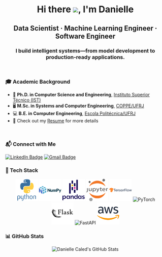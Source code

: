 <h1 align="center">Hi there <img src="https://raw.githubusercontent.com/kaueMarques/kaueMarques/master/hi.gif" width="30px">, I'm Danielle</h1>
<h2 align="center">Data Scientist · Machine Learning Engineer · Software Engineer</h2>
<h3 align="center">I build intelligent systems—from model development to production-ready applications.</h3>

<br>

### 🎓 Academic Background

- 🧠 **Ph.D. in Computer Science and Engineering**, [Instituto Superior Técnico (IST)](https://tecnico.ulisboa.pt/en/)
- 🖥️ **M.Sc. in Systems and Computer Engineering**, [COPPE/UFRJ](https://www.coppe.ufrj.br/)
- 💻 **B.E. in Computer Engineering**, [Escola Politécnica/UFRJ](https://poli.ufrj.br/graduacao/computacao-e-informacao/)
- 📄 Check out my [Resume](LINK!) for more details

<br>

### 📬 Connect with Me

[![LinkedIn Badge](https://img.shields.io/badge/-Danielle%20Caled-3000cc?style=flat-square&logo=Linkedin&logoColor=white&link=https://www.linkedin.com/in/danielle-caled-8230a325/)](https://www.linkedin.com/in/danielle-caled-8230a325/) 
[![Gmail Badge](https://img.shields.io/badge/-dcaled@gmail.com-3000cc?style=flat-square&logo=Gmail&logoColor=white&link=mailto:dcaled@gmail.com)](mailto:dcaled@gmail.com)

### 🧰 Tech Stack

<p align="center">
<img src="https://raw.githubusercontent.com/devicons/devicon/master/icons/python/python-original-wordmark.svg" alt="Python" width="70" height="70"/>
<img src="https://raw.githubusercontent.com/devicons/devicon/master/icons/numpy/numpy-original-wordmark.svg" alt="NumPy" width="70" height="70"/>
<img src="https://raw.githubusercontent.com/devicons/devicon/master/icons/pandas/pandas-original-wordmark.svg" alt="Pandas" width="70" height="70"/>
<img src="https://raw.githubusercontent.com/devicons/devicon/master/icons/jupyter/jupyter-original-wordmark.svg" alt="Jupyter" width="70" height="70"/>
<img src="https://raw.githubusercontent.com/devicons/devicon/master/icons/tensorflow/tensorflow-original-wordmark.svg" alt="TensorFlow" width="70" height="70"/>
<img src="https://raw.githubusercontent.com/valohai/ml-logos/master/pytorch.svg" alt="PyTorch" width="70" height="70"/>
<img src="https://raw.githubusercontent.com/devicons/devicon/master/icons/flask/flask-original-wordmark.svg" alt="Flask" width="70" height="70"/>
<img src="https://cdn.worldvectorlogo.com/logos/fastapi.svg" alt="FastAPI" width="70" height="70"/>
<img src="https://raw.githubusercontent.com/devicons/devicon/master/icons/amazonwebservices/amazonwebservices-original-wordmark.svg" alt="AWS" width="70" height="70"/>
</p>

### 📊 GitHub Stats

<p align="center">
  <img src="https://github-readme-stats.vercel.app/api?username=dcaled&show_icons=true&theme=dracula" alt="Danielle Caled's GitHub Stats" height="180"/>
</p>


<!--
**dcaled/dcaled** is a ✨ _special_ ✨ repository because its `README.md` (this file) appears on your GitHub profile.

Here are some ideas to get you started:

- 🔭 I’m currently working on ...
- 🌱 I’m currently learning ...
- 👯 I’m looking to collaborate on ...
- 🤔 I’m looking for help with ...
- 💬 Ask me about ...
- 📫 How to reach me: ...
- 😄 Pronouns: ...
- ⚡ Fun fact: ...

### 📅 GitHub Contributions

![Danielle's GitHub Contributions](https://github-readme-streak-stats.herokuapp.com/?user=dcaled&theme=dracula)
-->
